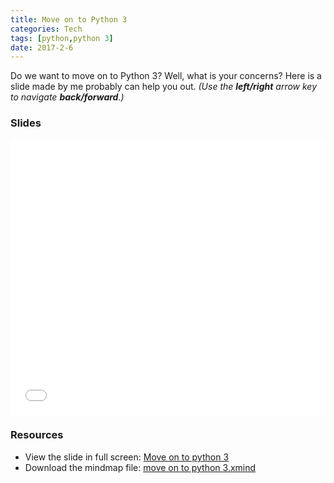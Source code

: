 ```yaml
---
title: Move on to Python 3
categories: Tech
tags: [python,python 3]
date: 2017-2-6
---
```


Do we want to move on to Python 3? Well, what is your concerns? Here is a slide made by me probably can help you out.  *(Use the **left/right** arrow key to navigate **back/forward**.)*

### Slides

<iframe src="/files/slides/move-on-to-python-3.html" width="100%" height="440px" frameborder="0" scrolling="no"> </iframe>

### Resources
- View the slide in full screen: [Move on to python 3](/files/slides/move-on-to-python-3.html)
- Download the mindmap file: [move on to python 3.xmind](/files/Move-on-to-python3.xmind)
